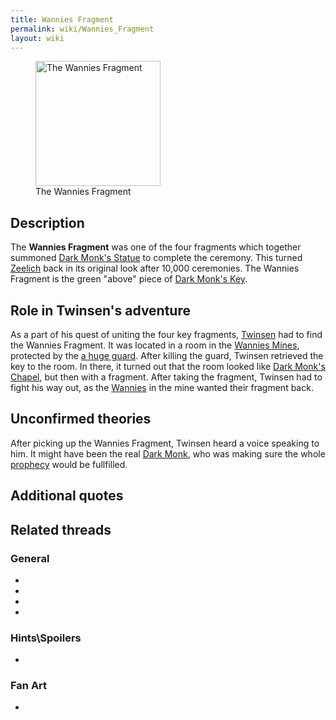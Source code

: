 ```yaml
---
title: Wannies Fragment
permalink: wiki/Wannies_Fragment
layout: wiki
---
```


<figure>
<img src="Screenshot-lba2-movies-18-wannies_fragment-FRAGMENT060.gif"
title="The Wannies Fragment" width="200" />
<figcaption>The Wannies Fragment</figcaption>
</figure>

## Description

The **Wannies Fragment** was one of the four fragments which together
summoned [Dark Monk's Statue](Dark_Monk's_Statue "wikilink") to complete
the ceremony. This turned [Zeelich](Zeelich "wikilink") back in its
original look after 10,000 ceremonies. The Wannies Fragment is the green
"above" piece of [Dark Monk's Key](Dark_Monk's_Key "wikilink").

## Role in Twinsen's adventure

As a part of his quest of uniting the four key fragments,
[Twinsen](Twinsen "wikilink") had to find the Wannies Fragment. It was
located in a room in the [Wannies Mines](Wannies_Mine "wikilink"),
protected by the [a huge guard](Wannie_Chapel_Guard "wikilink"). After
killing the guard, Twinsen retrieved the key to the room. In there, it
turned out that the room looked like [Dark Monk's
Chapel](Dark_Monk's_Chapel "wikilink"), but then with a fragment. After
taking the fragment, Twinsen had to fight his way out, as the
[Wannies](Wannie "wikilink") in the mine wanted their fragment back.

## Unconfirmed theories

After picking up the Wannies Fragment, Twinsen heard a voice speaking to
him. It might have been the real [Dark Monk](Dark_Monk "wikilink"), who
was making sure the whole [prophecy](prophecy "wikilink") would be
fullfilled.

## Additional quotes

## Related threads

### General

- 

- 

- 

- 

### Hints\Spoilers

- 

### Fan Art

- 
